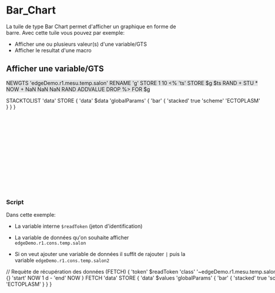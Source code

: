 # Bar_Chart

La tuile de type Bar Chart permet d'afficher un graphique en forme de barre. Avec cette tuile vous pouvez par exemple:
 * Afficher une ou plusieurs valeur(s) d'une variable/GTS
 * Afficher le resultat d'une macro

## Afficher une variable/GTS

<div style="width: 700px; height:300px;">
<discovery-tile url="https://sandbox.senx.io/api/v0/exec" type="bar">
NEWGTS 'edgeDemo.r1.mesu.temp.salon' RENAME 'g' STORE
  1 10 <% 'ts' STORE $g $ts RAND + STU * NOW + NaN NaN NaN RAND ADDVALUE DROP %> FOR
  $g

STACKTOLIST 'data' STORE
{ 'data' $data 'globalParams' { 'bar' { 'stacked' true 'scheme' 'ECTOPLASM' } } }
</discovery-tile>
</div>

### Script

Dans cette exemple:

* La variable interne ```$readToken``` (jeton d'identification)

* La variable de données qu'on souhaite afficher ```edgeDemo.r1.cons.temp.salon```

* Si on veut ajouter une variable de données il suffit de rajouter ```|```  puis la variable ```edgeDemo.r1.cons.temp.salon2```

<div style="min-height: 300px; width: 800px;">
<warp-view-editor url="https://warp.senx.io/api/v0/exec" width-px=800 theme="dark" id="editor horizontal-layout="false" show-result="false" show-execute="false" >
    // Requète de récupération des données (FETCH)
    {   'token' $readToken
        'class' '~edgeDemo.r1.mesu.temp.salon' 
        'labels' {} 
        'start' NOW 1 d -
        'end' NOW
    } FETCH 'data' STORE
    { 'data' $values 'globalParams' { 'bar' { 'stacked' true 'scheme' 'ECTOPLASM' } } }
</warp-view-editor>


<style>
    discovery-tile {
        border: black;
        border-width:  1px;
        background-color: #3A3C4622;
        border-radius: 50px;
    }
</style>